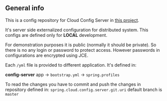 ## General info
This is a config repository for Cloud Config Server in [this project](https://github.com/mcwiekala/microservices). 

It's server side externalized configuration for distributed system. This configs are defined only for **LOCAL** development.
 
For demonstration purposes it is public (normally it should be private). So there is no any login or password to protect access. However passwords in configurations are encrypted using JCE.

Each `/yml` file is provided to different application. It's defined in: 

**config-server** app -> `bootstrap.yml` -> `spring.profiles`

To read the changes you have to commit and push the changes in repository defined in: `spring.cloud.config.server.git.uri` default branch is `master` 